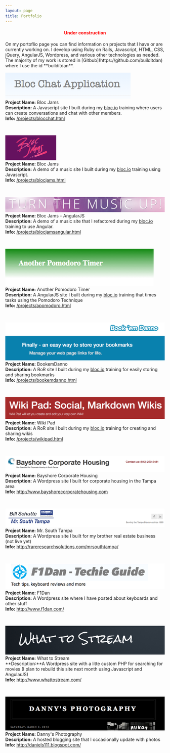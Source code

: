 ```yaml
---
layout: page
title: Portfolio
---
```

<h4 style="color:red;"><center>Under construction</center></h4>
On my portoflio page you can find information on projects that I have or are currently working on. I develop using Ruby on Rails, Javascript, HTML, CSS, jQuery, AngularJS, Wordpress, and various other technologies as needed. The majority of my work is stored in [Gitbub](https://github.com/builditdan) where I use the id **builditdan**.

<br>


[<img src="img/blocchat.png">](http://builditdan.github.io/bloc-jams/)<br>
**Project Name:** Bloc Jams<br>
**Description:** A Javascript site I built during my [bloc.io](http://bloc.io) training where users can create conversations and chat with other members.<br>
**Info:** <a href="/projects/blocchat.html">/projects/blocchat.html</a><br>
<div class="line-separator"></div>
<br>


[<img src="img/bloc-jams.png">](http://builditdan.github.io/bloc-jams/index.html)<br>
**Project Name:** Bloc Jams<br>
**Description:** A demo of a music site I built during my [bloc.io](http://bloc.io) training using Javascript.<br>
**Info:** <a href="/projects/blocjams.html">/projects/blocjams.html</a><br>
<div class="line-separator"></div>
<br>


[<img src="img/bloc-jams-angular.png">](https://bloc-jams-angular1.herokuapp.com/)<br>
**Project Name:** Bloc Jams - AngularJS<br>
**Description:** A demo of a music site that I refactored during my [bloc.io](http://bloc.io) training to use Angular.<br>
**Info:** <a href="/projects/blocjamsangular.html">/projects/blocjamsangular.html</a><br>
<div class="line-separator"></div>
<br>


[<img src="img/apomodoro.png">](http://apomodoro.herokuapp.com/)<br>
**Project Name:** Another Pomodoro Timer <br>
**Description:** A AngularJS site I built during my [bloc.io](http://bloc.io) training that times tasks using the Pomodoro Technique<br>
**Info:** <a href="/projects/apomodoro.html">/projects/apomodoro.html</a><br>
<div class="line-separator"></div>
<br>



[<img src="img/bookemdanno.png">](https://bookemdanno.herokuapp.com/)<br>
**Project Name:** BookemDanno <br>
**Description:** A RoR site I built during my [bloc.io](http://bloc.io) training for easily storing and sharing bookmarks<br>
**Info:** <a href="/projects/bookemdanno.html">/projects/bookemdanno.html</a><br>
<div class="line-separator"></div>
<br>


[<img src="img/wikipad.png" >](https://wikipad1.herokuapp.com/)<br>
**Project Name:** Wiki Pad <br>
**Description:** A RoR site I built during my [bloc.io](http://bloc.io) training for creating and sharing wikis<br>
**Info:** <a href="/projects/wikipad.html">/projects/wikipad.html</a>
<div class="line-separator"></div>
<br>

[<img src="img/bayshorecorporatehousing.png" >](http://www.bayshorecorporatehousing.com/)<br>
**Project Name:** Bayshore Corporate Housing <br>
**Description:** A Wordpress site I built for corporate housing in the Tampa area<br>
**Info:** <a href="http://www.bayshorecorporatehousing.com">http://www.bayshorecorporatehousing.com</a></br>
<div class="line-separator"></div>
<br>


[<img src="img/mrsouthtampa.png" >](http://rareresearchsolutions.com/mrsouthtampa/)<br>
**Project Name:** Mr. South Tampa <br>
**Description:** A Wordpress site I built for my brother real estate business (not live yet)<br>
**Info:** <a href="http://rareresearchsolutions.com/mrsouthtampa/">http://rareresearchsolutions.com/mrsouthtampa/</a></br>
<div class="line-separator"></div>
<br>


[<img src="img/f1dan.png" >](http://www.f1dan.com/)<br>
**Project Name:** F1Dan <br>
**Description:** A Wordpress site where I have posted about keyboards and other stuff<br>
**Info:** <a href="http://www.f1dan.com/">http://www.f1dan.com/</a></br>
<div class="line-separator"></div>
<br>


[<img src="img/whattostream.png" >](http://www.whattostream.com/)<br>
**Project Name:** What to Stream <br>
**Description:**A Wordpress site with a litte custom PHP for searching for movies (I plan to rebuild this site next month using Javascript and AngularJS)<br>
**Info:** <a href="http://www.whattostream.com/">http://www.whattostream.com/</a></br>
<div class="line-separator"></div>
<br>


[<img src="img/daniels111_blogspot.png" >](http://daniels111.blogspot.com/)<br>
**Project Name:** Danny's Photography  <br>
**Description:** A hosted blogging site that I occasionally update with photos<br>
**Info:** <a href="http://daniels111.blogspot.com/">http://daniels111.blogspot.com/</a><br>
<div class="line-separator"></div>
<br>
